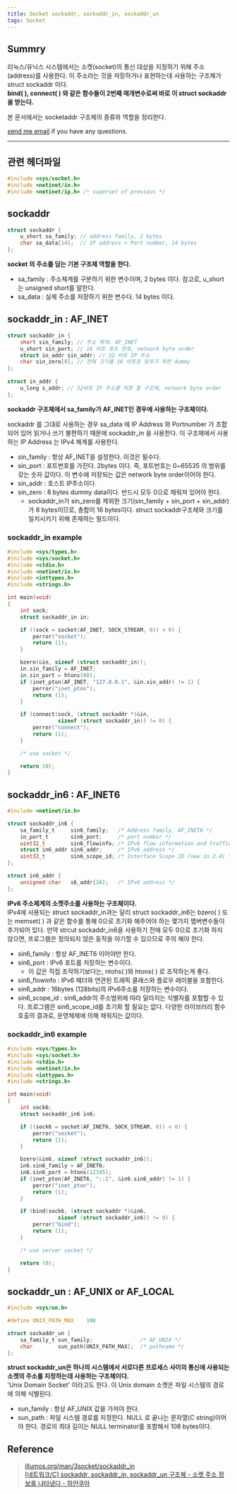 ```yaml
---
title: Socket sockaddr, sockaddr_in, sockaddr_un
tags: Socket
---
```


## Summry  

리눅스/유닉스 시스템에서는 소켓(socket)의 통신 대상을 지정하기 위해 주소(address)를 사용한다. 이 주소라는 것을 저장하거나 표현하는데 사용하는 구조체가 struct sockaddr 이다.  
**bind( ), connect( ) 와 같은 함수들이 2번째 매개변수로써 바로 이 struct sockaddr 을 받는다.**  

본 문서에서는 socketaddr 구조체의 종류와 역할을 정리한다.  

[send me email](mailto:jewel7492@gmail.com) if you have any questions.

<!--more-->

---

## 관련 헤더파일

```c
#include <sys/socket.h>
#include <netinet/in.h>
#include <netinet/ip.h> /* superset of previous */
```

## sockaddr

```c
struct sockaddr { 
    u_short sa_family; // address family, 2 bytes 
    char sa_data[14];  // IP address + Port number, 14 bytes 
};
```

**socket 의 주소를 담는 기본 구조체 역할을 한다.**  

* sa_family : 주소체계를 구분하기 위한 변수이며, 2 bytes 이다. 참고로, u_short는 unsigned short를 말한다.  
* sa_data : 실제 주소를 저장하기 위한 변수다. 14 bytes 이다.  

## sockaddr_in : AF_INET

```c
struct sockaddr_in { 
    short sin_family; // 주소 체계: AF_INET 
    u_short sin_port; // 16 비트 포트 번호, network byte order 
    struct in_addr sin_addr; // 32 비트 IP 주소 
    char sin_zero[8]; // 전체 크기를 16 비트로 맞추기 위한 dummy 
}; 
    
struct in_addr {
    u_long s_addr; // 32비트 IP 주소를 저장 할 구조체, network byte order 
};
```

**sockaddr 구조체에서 sa_family가 AF_INET인 경우에 사용하는 구조체이다.**  

sockaddr 를 그대로 사용하는 경우 sa_data 에 IP Address 와 Portnumber 가 조합되어 있어 읽거나 쓰기 불편하기 때문에 sockaddr_in 을 사용한다. 이 구조체에서 사용하는 IP Address 는 IPv4 체계를 사용한다.  

* sin_family : 항상 AF_INET을 설정한다. 이것은 필수다.
* sin_port : 포트번호를 가진다. 2bytes 이다. 즉, 포트번호는 0~65535 의 범위를 갖는 숫자 값이다. 이 변수에 저장되는 값은 network byte order이어야 한다. 
* sin_addr : 호스트 IP주소이다.
* sin_zero : 8 bytes dummy data이다. 반드시 모두 0으로 채워져 있어야 한다.
    * sockaddr_in가 sin_zero를 제외한 크기(sin_family + sin_port + sin_addr)가 8 bytes이므로, 총합이 16 bytes이다. struct sockaddr구조체와 크기를 일치시키기 위해 존재하는 필드이다.

### sockaddr_in example

```c
#include <sys/types.h>
#include <sys/socket.h>
#include <stdio.h>
#include <netinet/in.h>
#include <inttypes.h>
#include <strings.h>

int main(void)
{
	int sock;
	struct sockaddr_in in;

	if ((sock = socket(AF_INET, SOCK_STREAM, 0)) < 0) {
		perror("socket");
		return (1);
	}

	bzero(&in, sizeof (struct sockaddr_in));
	in.sin_family = AF_INET;
	in.sin_port = htons(80);
	if (inet_pton(AF_INET, "127.0.0.1", &in.sin_addr) != 1) {
		perror("inet_pton");
		return (1);
	}

	if (connect(sock, (struct sockaddr *)&in,
				sizeof (struct sockaddr_in)) != 0) {
		perror("connect");
		return (1);
	}

	/* use socket */

	return (0);
}
```

## sockaddr_in6 : AF_INET6

```c
#include <netinet/in.h>

struct sockaddr_in6 {
	sa_family_t     sin6_family;   /* Address family, AF_INET6 */
	in_port_t       sin6_port;     /* port number */
	uint32_t        sin6_flowinfo; /* IPv6 flow information and traffic class */
	struct in6_addr sin6_addr;     /* IPv6 address */
	uint32_t        sin6_scope_id; /* Interface Scope ID (new in 2.4) */
};

struct in6_addr {
	unsigned char   s6_addr[16];   /* IPv6 address */
}; 
```

**IPv6 주소체계의 소켓주소를 사용하는 구조체이다.**  
IPv4에 사용되는 struct sockaddr_in과는 달리 struct sockaddr_in6는 bzero( ) 또는 memset( ) 과 같은 함수를 통해 0으로 초기화 해주어야 하는 몇가지 멤버변수들이 추가되어 있다. 만약 strcut sockaddr_in6을 사용하기 전에 모두 0으로 초기화 하지 않으면, 프로그램은 정의되지 않은 동작을 야기할 수 있으므로 주의 해야 한다.  

* sin6_family : 항상 AF_INET6 이어야만 한다.
* sin6_port : IPv6 포트를 저장하는 변수이다.
    * 이 값은 직접 조작하기보다는, ntohs( )와 htons( ) 로 조작하는게 좋다.
* sin6_flowinfo : IPv6 헤더와 연관된 트래픽 클래스와 플로우 레이블을 포함한다. 
* sin6_addr : 16bytes (128bits)의 IPv6주소를 저장하는 변수이다.
* sin6_scope_id : sin6_addr의 주소범위에 따라 달라지는 식별자를 포함할 수 있다. 프로그램은 sin6_scope_id를 초기화 할 필요는 없다. 다양한 라이브러리 함수 호출의 결과로, 운영체제에 의해 채워지는 값이다.

### sockaddr_in6 example

```c
#include <sys/types.h>
#include <sys/socket.h>
#include <stdio.h>
#include <netinet/in.h>
#include <inttypes.h>
#include <strings.h>

int main(void)
{
	int sock6;
	struct sockaddr_in6 in6;

	if ((sock6 = socket(AF_INET6, SOCK_STREAM, 0)) < 0) {
		perror("socket");
		return (1);
	}

	bzero(&in6, sizeof (struct sockaddr_in6));
	in6.sin6_family = AF_INET6;
	in6.sin6_port = htons(12345);
	if (inet_pton(AF_INET6, "::1", &in6.sin6_addr) != 1) {
		perror("inet_pton");
		return (1);
	}

	if (bind(sock6, (struct sockaddr *)&in6,
				sizeof (struct sockaddr_in6)) != 0) {
		perror("bind");
		return (1);
	}

	/* use server socket */

	return (0);
}
```

## sockaddr_un : AF_UNIX or AF_LOCAL

```c
#include <sys/un.h>

#define UNIX_PATH_MAX    108

struct sockaddr_un {
    sa_family_t sun_family;               /* AF_UNIX */
    char        sun_path[UNIX_PATH_MAX];  /* pathname */
};
```

**struct sockaddr_un은 하나의 시스템에서 서로다른 프로세스 사이의 통신에 사용되는 소켓의 주소를 지정하는데 사용하는 구조체이다.**  
'Unix Domain Socket' 이라고도 한다. 이 Unix domain 소켓은 파일 시스템의 경로에 의해 식별된다.  

* sun_family : 항상 AF_UNIX 값을 가져야 한다.
* sun_path : 파일 시스템 경로를 지정한다. NULL 로 끝나는 문자열(C string)이어야 한다. 경로의 최대 길이는 NULL terminator를 포함해서 108 bytes이다.



## Reference

> [illumos.org/man/3socket/sockaddr_in](https://illumos.org/man/3socket/sockaddr_in)  
> [[네트워크/C] sockaddr, sockaddr_in, sockaddr_un 구조체 - 소켓 주소 정보를 나타낸다 - 하얀쿠아](https://techlog.gurucat.net/292)
